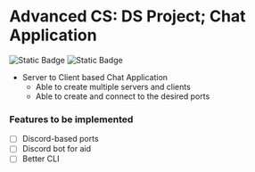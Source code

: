 # Advanced CS: DS Project; Chat Application
![Static Badge](https://img.shields.io/badge/school-Bellarmine_College_Preparatory-blue)
![Static Badge](https://img.shields.io/badge/author-Troy_Vu-orange)
- Server to Client based Chat Application
    - Able to create multiple servers and clients
    - Able to create and connect to the desired ports

### Features to be implemented
- [ ] Discord-based ports
- [ ] Discord bot for aid
- [ ] Better CLI 